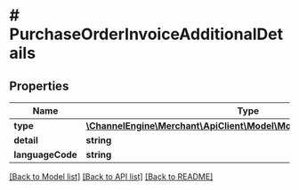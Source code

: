 # # PurchaseOrderInvoiceAdditionalDetails

## Properties

Name | Type | Description | Notes
------------ | ------------- | ------------- | -------------
**type** | [**\ChannelEngine\Merchant\ApiClient\Model\ModulesAdditionalDetailsType**](ModulesAdditionalDetailsType.md) |  | [optional]
**detail** | **string** |  | [optional]
**languageCode** | **string** |  | [optional]

[[Back to Model list]](../../README.md#models) [[Back to API list]](../../README.md#endpoints) [[Back to README]](../../README.md)
